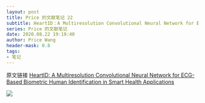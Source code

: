 ```yaml
---
layout: post
title: Price 的文献笔记 22
subtitle: HeartID：A Multiresolution Convolutional Neural Network for ECG-Based Biometric Human Identification in Smart Health Applications
series: Price 的文献笔记
date: 2020.08.22 19:19:40
author: Price Wang
header-mask: 0.8
tags:
- 笔记
---
```


原文链接 [HeartID: A Multiresolution Convolutional Neural Network for ECG-Based Biometric Human Identification in Smart Health Applications](https://ieeexplore.ieee.org/document/7933065)

<img class="post_img" src="{{ site.baseurl }}/img/post/{{ page.series }}/{{ page.title }}.png">
